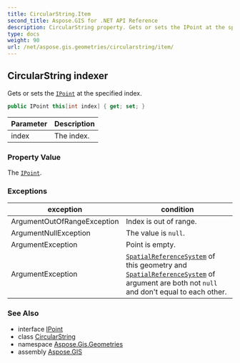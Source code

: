 ```yaml
---
title: CircularString.Item
second_title: Aspose.GIS for .NET API Reference
description: CircularString property. Gets or sets the IPoint at the specified index
type: docs
weight: 90
url: /net/aspose.gis.geometries/circularstring/item/
---
```

## CircularString indexer

Gets or sets the [`IPoint`](../../ipoint/) at the specified index.

```csharp
public IPoint this[int index] { get; set; }
```

| Parameter | Description |
| --- | --- |
| index | The index. |

### Property Value

The [`IPoint`](../../ipoint/).

### Exceptions

| exception | condition |
| --- | --- |
| ArgumentOutOfRangeException | Index is out of range. |
| ArgumentNullException | The value is `null`. |
| ArgumentException | Point is empty. |
| ArgumentException | [`SpatialReferenceSystem`](../../igeometry/spatialreferencesystem/) of this geometry and [`SpatialReferenceSystem`](../spatialreferencesystem/) of argument are both not `null` and don't equal to each other. |

### See Also

* interface [IPoint](../../ipoint/)
* class [CircularString](../)
* namespace [Aspose.Gis.Geometries](../../circularstring/)
* assembly [Aspose.GIS](../../../)


